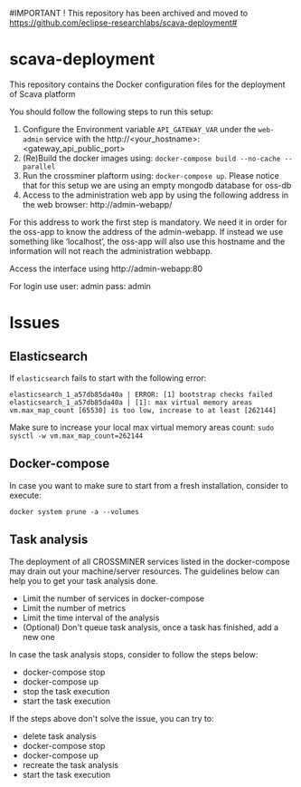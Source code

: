 #IMPORTANT ! This repository has been archived and moved to https://github.com/eclipse-researchlabs/scava-deployment#

# scava-deployment
This repository contains the Docker configuration files for the deployment of Scava platform

You should follow the following steps to run this setup:

1. Configure the Environment variable `API_GATEWAY_VAR` under the `web-admin` service with the http://<your_hostname>:<gateway_api_public_port>
1. (Re)Build the docker images using: `docker-compose build --no-cache --parallel`
1. Run the crossminer plaftorm using: `docker-compose up`. Please notice that for this setup we are using an empty mongodb database for oss-db
1. Access to the administration web app by using the following address in the web browser: http://admin-webapp/

For this address to work the first step is mandatory. We need it in order for the oss-app to know the address of the admin-webapp. If instead we use something like ‘localhost’, the oss-app will also use this hostname and the information will not reach the administration webbapp.

Access the interface using http://admin-webapp:80

For login use user: admin  pass: admin

# Issues

## Elasticsearch

If `elasticsearch` fails to start with the following error:

```
elasticsearch_1_a57db85da40a | ERROR: [1] bootstrap checks failed
elasticsearch_1_a57db85da40a | [1]: max virtual memory areas vm.max_map_count [65530] is too low, increase to at least [262144]
```

Make sure to increase your local max virtual memory areas count: `sudo sysctl -w vm.max_map_count=262144`

## Docker-compose

In case you want to make sure to start from a fresh installation, consider to execute:
```
docker system prune -a --volumes
```

## Task analysis

The deployment of all CROSSMINER services listed in the docker-compose may drain out your machine/server resources. The
guidelines below can help you to get your task analysis done.

- Limit the number of services in docker-compose
- Limit the number of metrics
- Limit the time interval of the analysis
- (Optional) Don't queue task analysis, once a task has finished, add a new one

In case the task analysis stops, consider to follow the steps below:
  - docker-compose stop
  - docker-compose up
  - stop the task execution
  - start the task execution

If the steps above don't solve the issue, you can try to:
  - delete task analysis
  - docker-compose stop
  - docker-compose up
  - recreate the task analysis
  - start the task execution
